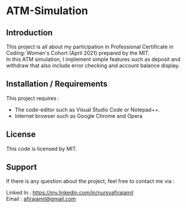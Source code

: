 # ATM-Simulation

## Introduction

This project is all about my participation in Professional Certificate in Coding: Women's Cohort (April 2021) prepared by the MIT.<br/>
In this ATM simulation, I implement simple features such as deposit and withdraw that also include error checking and account balance display.

## Installation / Requirements

 This project requires :
 - The code-editor such as Visual Studio Code or Notepad++.
 - Internet browser such as Google Chrome and Opera

## License
This code is licensed by MIT.

## Support
If there is any question about the project, feel free to contact me via :

Linked In : https://my.linkedin.com/in/nursyafirajamil<br/>
Email : afirajamil@gmail.com

